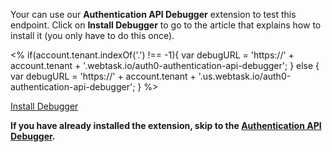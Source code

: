 Your can use our **Authentication API Debugger** extension to test this endpoint. Click on **Install Debugger** to go to the article that explains how to install it (you only have to do this once).

<%
  if(account.tenant.indexOf('.') !== -1){
    var debugURL = 'https://' + account.tenant + '.webtask.io/auth0-authentication-api-debugger';
  } else {
    var debugURL = 'https://' + account.tenant + '.us.webtask.io/auth0-authentication-api-debugger';
  }
%>

<div class="test-endpoint-box">
  <a href="/extensions/authentication-api-debugger" class="btn btn-primary">Install Debugger</a>
</div>

**If you have already installed the extension, skip to the [Authentication API Debugger](${debugURL}).**
